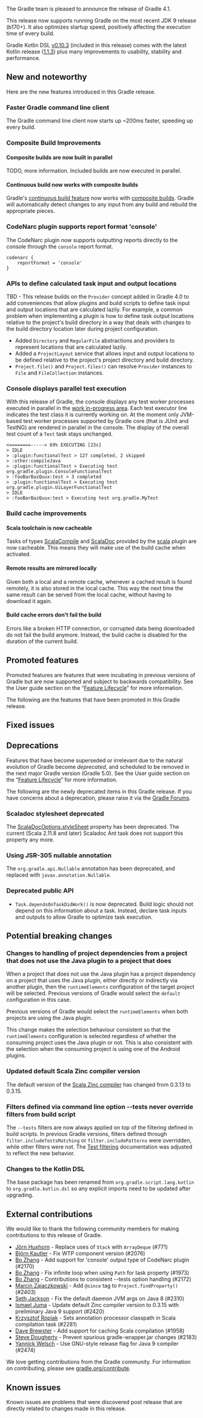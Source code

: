 The Gradle team is pleased to announce the release of Gradle 4.1.

This release now supports running Gradle on the most recent JDK 9 release (b170+). It also optimizes startup speed, positively affecting the execution time of every build.

Gradle Kotlin DSL [v0.10.3](https://github.com/gradle/kotlin-dsl/releases/tag/v0.10.3) (included in this release) comes with the latest Kotlin release ([1.1.3](https://blog.jetbrains.com/kotlin/2017/06/kotlin-1-1-3-is-out/)) plus many improvements to usability, stability and performance.

## New and noteworthy

Here are the new features introduced in this Gradle release.

<!--
IMPORTANT: if this is a patch release, ensure that a prominent link is included in the foreword to all releases of the same minor stream.
Add-->


### Faster Gradle command line client

The Gradle command line client now starts up ~200ms faster, speeding up every build.

### Composite Build Improvements

#### Composite builds are now built in parallel

TODO, more information. Included builds are now executed in parallel. 

#### Continuous build now works with composite builds

Gradle's [continuous build feature](userguide/continuous_build.html) now works with [composite builds](userguide/composite_builds.html). Gradle will automatically detect changes to any input from any build and rebuild the appropriate pieces.

### CodeNarc plugin supports report format 'console'

The CodeNarc plugin now supports outputting reports directly to the console through the `console` report format.
```
codenarc {
    reportFormat = 'console'
}
```

### APIs to define calculated task input and output locations

TBD - This release builds on the `Provider` concept added in Gradle 4.0 to add conveniences that allow plugins and build scripts to define task input and output locations that are calculated lazily. For example, a common problem when implementing a plugin is how to define task output locations relative to the project's build directory in a way that deals with changes to the build directory location later during project configuration.

- Added `Directory` and `RegularFile` abstractions and providers to represent locations that are calculated lazily.
- Added a `ProjectLayout` service that allows input and output locations to be defined relative to the project's project directory and build directory. 
- `Project.file()` and `Project.files()` can resolve `Provider` instances to `File` and `FileCollection` instances.

### Console displays parallel test execution

With this release of Gradle, the console displays any test worker processes executed in parallel in the [work in-progress area](userguide/console.html#sec:console_work_in_progress_display). Each test executor line indicates the test class it is currently working on. At the moment only JVM-based test worker processes supported by Gradle core (that is JUnit and TestNG) are rendered in parallel in the console. The display of the overall test count of a `Test` task stays unchanged. 

    <========-----> 69% EXECUTING [23s]
    > IDLE
    > :plugin:functionalTest > 127 completed, 2 skipped
    > :other:compileJava
    > :plugin:functionalTest > Executing test org.gradle.plugin.ConsoleFunctionalTest
    > :fooBarBazQuux:test > 3 completed
    > :plugin:functionalTest > Executing test org.gradle.plugin.UiLayerFunctionalTest
    > IDLE
    > :fooBarBazQuux:test > Executing test org.gradle.MyTest

### Build cache improvements

#### Scala toolchain is now cacheable

Tasks of types [ScalaCompile](dsl/org.gradle.api.tasks.scala.ScalaCompile.html) and [ScalaDoc](dsl/org.gradle.api.tasks.scala.ScalaDoc.html) provided by the [scala](userguide/scala_plugin.html) plugin are now cacheable.
This means they will make use of the build cache when activated.

#### Remote results are mirrored locally

Given both a local and a remote cache, whenever a cached result is found remotely, it is also stored in the local cache. This way the next time the same result can be served from the local cache, without having to download it again.

#### Build cache errors don't fail the build

Errors like a broken HTTP connection, or corrupted data being downloaded do not fail the build anymore. Instead, the build cache is disabled for the duration of the current build.

## Promoted features

Promoted features are features that were incubating in previous versions of Gradle but are now supported and subject to backwards compatibility.
See the User guide section on the “[Feature Lifecycle](userguide/feature_lifecycle.html)” for more information.

The following are the features that have been promoted in this Gradle release.

<!--
### Example promoted
-->

## Fixed issues

## Deprecations

Features that have become superseded or irrelevant due to the natural evolution of Gradle become *deprecated*, and scheduled to be removed
in the next major Gradle version (Gradle 5.0). See the User guide section on the “[Feature Lifecycle](userguide/feature_lifecycle.html)” for more information.

The following are the newly deprecated items in this Gradle release. If you have concerns about a deprecation, please raise it via the [Gradle Forums](https://discuss.gradle.org).

### Scaladoc stylesheet deprecated

The [ScalaDocOptions.styleSheet](javadoc/org/gradle/api/tasks/scala/ScalaDocOptions.html#setStyleSheet(java.io.File)) property has been deprecated.
The current (Scala 2.11.8 and later) Scaladoc Ant task does not support this property any more. 

<!--
### Example deprecation
-->

### Using JSR-305 nullable annotation

The `org.gradle.api.Nullable` annotation has been deprecated, and replaced with `javax.annotation.Nullable`.

### Deprecated public API

- `Task.dependsOnTaskDidWork()` is now deprecated. Build logic should not depend on this information about a task. Instead, declare task inputs and outputs to allow Gradle to optimize task execution.

## Potential breaking changes

### Changes to handling of project dependencies from a project that does not use the Java plugin to a project that does

When a project that does not use the Java plugin has a project dependency on a project that uses the Java plugin, either directly or indirectly via another plugin, then the `runtimeElements` configuration of the target project will be selected. Previous versions of Gradle would select the `default` configuration in this case.

Previous versions of Gradle would select the `runtimeElements` when both projects are using the Java plugin.

This change makes the selection behaviour consistent so that the `runtimeElements` configuration is selected regardless of whether the consuming project uses the Java plugin or not. This is also consistent with the selection when the consuming project is using one of the Android plugins.

### Updated default Scala Zinc compiler version

The default version of the [Scala Zinc compiler](https://github.com/typesafehub/zinc) has changed from 0.3.13 to 0.3.15.

### Filters defined via command line option --tests never override filters from build script

The `--tests` filters are now always applied on top of the filtering defined in build scripts. In previous Gradle versions, filters defined through `filter.includeTestsMatching` or `filter.includePatterns` were overridden, while other filters were not. The [Test filtering](userguide/java_plugin.html#test_filtering) documentation was adjusted to reflect the new behavior.

### Changes to the Kotlin DSL

The base package has been renamed from `org.gradle.script.lang.kotlin` to `org.gradle.kotlin.dsl` so any explicit imports need to be updated after upgrading.


## External contributions

We would like to thank the following community members for making contributions to this release of Gradle.

 - [Jörn Huxhorn](https://github.com/huxi) - Replace uses of `Stack` with `ArrayDeque` (#771)
 - [Björn Kautler](https://github.com/Vampire) - Fix WTP component version (#2076)
 - [Bo Zhang](https://github.com/blindpirate) - Add support for 'console' output type of CodeNarc plugin (#2170)
 - [Bo Zhang](https://github.com/blindpirate) - Fix infinite loop when using `Path` for task property (#1973)
 - [Bo Zhang](https://github.com/blindpirate) - Contributions to consistent --tests option handling (#2172)
 - [Marcin Zajączkowski](https://github.com/szpak) - Add `@since` tag to `Project.findProperty()` (#2403)
 - [Seth Jackson](https://github.com/sethjackson) - Fix the default daemon JVM args on Java 8 (#2310)
 - [Ismael Juma](https://github.com/ijuma) - Update default Zinc compiler version to 0.3.15 with preliminary Java 9 support (#2420)
 - [Krzysztof Ropiak](https://github.com/krro) - Sets annotation processor classpath in Scala compilation task (#2281)
 - [Dave Brewster](https://github.com/dbrewster) - Add support for caching Scala compilation (#1958)
 - [Steve Dougherty](https://github.com/Thynix) - Prevent spurious gradle-wrapper.jar changes (#2183)
 - [Yannick Welsch](https://github.com/ywelsch) - Use GNU-style release flag for Java 9 compiler (#2474)

We love getting contributions from the Gradle community. For information on contributing, please see [gradle.org/contribute](https://gradle.org/contribute).

## Known issues

Known issues are problems that were discovered post release that are directly related to changes made in this release.
